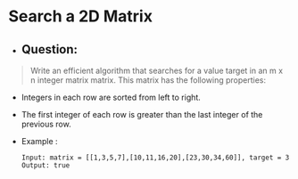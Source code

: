 # Search a 2D Matrix
- ## Question:
>Write an efficient algorithm that searches for a value target in an m x n integer matrix matrix. This matrix has the following properties:
>
- Integers in each row are sorted from left to right.
- The first integer of each row is greater than the last integer of the previous row.

- Example :

      Input: matrix = [[1,3,5,7],[10,11,16,20],[23,30,34,60]], target = 3
      Output: true
      
 
